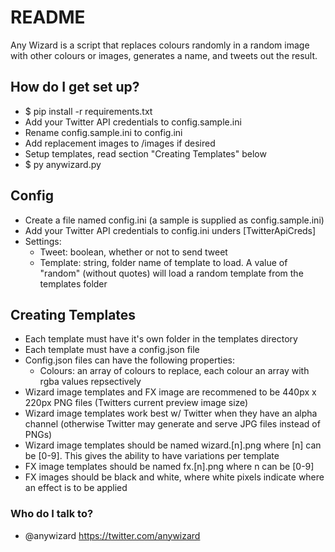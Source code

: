 # README

Any Wizard is a script that replaces colours randomly in a random image with other colours or images, generates a name, and tweets out the result.

## How do I get set up?

- \$ pip install -r requirements.txt
- Add your Twitter API credentials to config.sample.ini
- Rename config.sample.ini to config.ini
- Add replacement images to /images if desired
- Setup templates, read section "Creating Templates" below
- \$ py anywizard.py

## Config

- Create a file named config.ini (a sample is supplied as config.sample.ini)
- Add your Twitter API credentials to config.ini unders [TwitterApiCreds]
- Settings:
  - Tweet: boolean, whether or not to send tweet
  - Template: string, folder name of template to load. A value of "random" (without quotes) will load a random template from the templates folder

## Creating Templates

- Each template must have it's own folder in the templates directory
- Each template must have a config.json file
- Config.json files can have the following properties:
  - Colours: an array of colours to replace, each colour an array with rgba values repsectively
- Wizard image templates and FX image are recommened to be 440px x 220px PNG files (Twitters current preview image size)
- Wizard image templates work best w/ Twitter when they have an alpha channel (otherwise Twitter may generate and serve JPG files instead of PNGs)
- Wizard image templates should be named wizard.[n].png where [n] can be [0-9]. This gives the ability to have variations per template
- FX image templates should be named fx.[n].png where n can be [0-9]
- FX images should be black and white, where white pixels indicate where an effect is to be applied

### Who do I talk to?

- @anywizard https://twitter.com/anywizard
